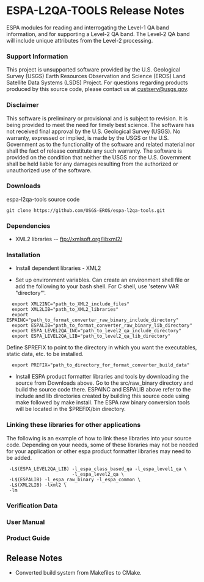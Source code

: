 # ESPA-L2QA-TOOLS Release Notes

ESPA modules for reading and interrogating the Level-1 QA band information, and
for supporting a Level-2 QA band.  The Level-2 QA band will include unique attributes from the Level-2 processing.

### Support Information
This project is unsupported software provided by the U.S. Geological Survey (USGS) Earth Resources Observation and Science (EROS) Land Satellite Data Systems (LSDS) Project. For questions regarding products produced by this source code, please contact us at custserv@usgs.gov.

### Disclaimer
This software is preliminary or provisional and is subject to revision. It is being provided to meet the need for timely best science. The software has not received final approval by the U.S. Geological Survey (USGS). No warranty, expressed or implied, is made by the USGS or the U.S. Government as to the functionality of the software and related material nor shall the fact of release constitute any such warranty. The software is provided on the condition that neither the USGS nor the U.S. Government shall be held liable for any damages resulting from the authorized or unauthorized use of the software.

### Downloads
espa-l2qa-tools source code

    git clone https://github.com/USGS-EROS/espa-l2qa-tools.git

### Dependencies
  * XML2 libraries -- ftp://xmlsoft.org/libxml2/

### Installation
  * Install dependent libraries - XML2

  * Set up environment variables.  Can create an environment shell file or add the following to your bash shell.  For C shell, use 'setenv VAR "directory"'.
  ```
    export XML2INC="path_to_XML2_include_files"
    export XML2LIB="path_to_XML2_libraries"
    export ESPAINC="path_to_format_converter_raw_binary_include_directory"
    export ESPALIB="path_to_format_converter_raw_binary_lib_directory"
    export ESPA_LEVEL2QA_INC="path_to_level2_qa_include_directory"
    export ESPA_LEVEL2QA_LIB="path_to_level2_qa_lib_directory"
  ```
  Define $PREFIX to point to the directory in which you want the executables, static data, etc. to be installed.
  ```
    export PREFIX="path_to_directory_for_format_converter_build_data"
   ```

* Install ESPA product formatter libraries and tools by downloading the source from Downloads above.  Go to the src/raw\_binary directory and build the source code there. ESPAINC and ESPALIB above refer to the include and lib directories created by building this source code using make followed by make install. The ESPA raw binary conversion tools will be located in the $PREFIX/bin directory.

### Linking these libraries for other applications
The following is an example of how to link these libraries into your
source code. Depending on your needs, some of these libraries may not
be needed for your application or other espa product formatter libraries may need to be added.
```
 -L$(ESPA_LEVEL2QA_LIB) -l_espa_class_based_qa -l_espa_level1_qa \
                        -l_espa_level2_qa \
 -L$(ESPALIB) -l_espa_raw_binary -l_espa_common \
 -L$(XML2LIB) -lxml2 \
 -lm
```

### Verification Data

### User Manual

### Product Guide


## Release Notes
  * Converted build system from Makefiles to CMake.
